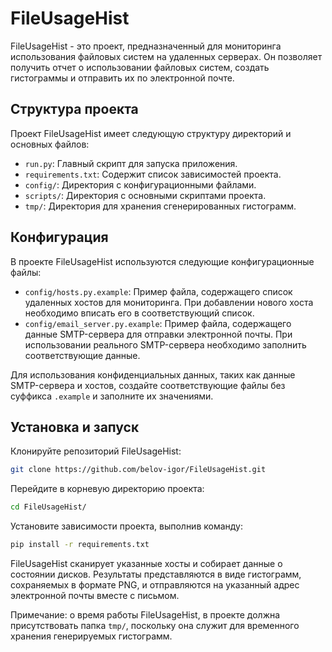 # FileUsageHist

FileUsageHist - это проект, предназначенный для мониторинга использования файловых систем на удаленных серверах. Он позволяет получить отчет о использовании файловых систем, создать гистограммы и отправить их по электронной почте.

## Структура проекта

Проект FileUsageHist имеет следующую структуру директорий и основных файлов:

- `run.py`: Главный скрипт для запуска приложения.
- `requirements.txt`: Содержит список зависимостей проекта.
- `config/`: Директория с конфигурационными файлами.
- `scripts/`: Директория с основными скриптами проекта.
- `tmp/`: Директория для хранения сгенерированных гистограмм.

## Конфигурация

В проекте FileUsageHist используются следующие конфигурационные файлы:

- `config/hosts.py.example`: Пример файла, содержащего список удаленных хостов для мониторинга. При добавлении нового хоста необходимо вписать его в соответствующий список.
- `config/email_server.py.example`: Пример файла, содержащего данные SMTP-сервера для отправки электронной почты. При использовании реального SMTP-сервера необходимо заполнить соответствующие данные.

Для использования конфиденциальных данных, таких как данные SMTP-сервера и хостов, создайте соответствующие файлы без суффикса `.example` и заполните их значениями.

## Установка и запуск

Клонируйте репозиторий FileUsageHist:
```bash
git clone https://github.com/belov-igor/FileUsageHist.git
```
Перейдите в корневую директорию проекта:
```bash
cd FileUsageHist/
```
Установите зависимости проекта, выполнив команду:
```bash
pip install -r requirements.txt
```

FileUsageHist сканирует указанные хосты и собирает данные о состоянии дисков. Результаты представляются в виде гистограмм, сохраняемых в формате PNG, и отправляются на указанный адрес электронной почты вместе с письмом. 

Примечание: о время работы FileUsageHist, в проекте должна присутствовать папка `tmp/`, поскольку она служит для временного хранения генерируемых гистограмм.